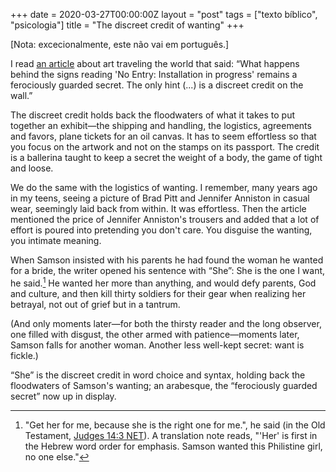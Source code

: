 +++
date = 2020-03-27T00:00:00Z
layout = "post"
tags = ["texto bíblico", "psicologia"]
title = "The discreet credit of wanting"
+++

[Nota: excecionalmente, este não vai em português.]

I read [an article](https://www.theguardian.com/artanddesign/2019/mar/21/how-to-move-a-masterpiece-secret-business-shipping-priceless-artworks-art-handling) about art traveling the world that said: “What happens behind the signs reading 'No Entry: Installation in progress' remains a ferociously guarded secret. The only hint (...) is a discreet credit on the wall.”

The discreet credit holds back the floodwaters of what it takes to put together an exhibit—the shipping and handling, the logistics, agreements and favors, plane tickets for an oil canvas. It has to seem effortless so that you focus on the artwork and not on the stamps on its passport. The credit is a ballerina taught to keep a secret the weight of a body, the game of tight and loose. 

We do the same with the logistics of wanting. I remember, many years ago in my teens, seeing a picture of Brad Pitt and Jennifer Anniston in casual wear, seemingly laid back from within. It was effortless. Then the article mentioned the price of Jennifer Anniston's trousers and added that a lot of effort is poured into pretending you don't care. You disguise the wanting, you intimate meaning.

When Samson insisted with his parents he had found the woman he wanted for a bride, the writer opened his sentence with “She”: She is the one I want, he said.[^1] He wanted her more than anything, and would defy parents, God and culture, and then kill thirty soldiers for their gear when realizing her betrayal, not out of grief but in a tantrum.

(And only moments later—for both the thirsty reader and the long observer, one filled with disgust, the other armed with patience—moments later, Samson falls for another woman. Another less well-kept secret: want is fickle.)

“She” is the discreet credit in word choice and syntax, holding back the floodwaters of Samson's wanting; an arabesque, the “ferociously guarded secret” now up in display.

[^1]: "Get her for me, because she is the right one for me.", he said (in the Old Testament, [Judges 14:3 NET](https://www.bible.com/107/jdg.14.3.net)). A translation note reads, "'Her' is first in the Hebrew word order for emphasis. Samson wanted this Philistine girl, no one else."
